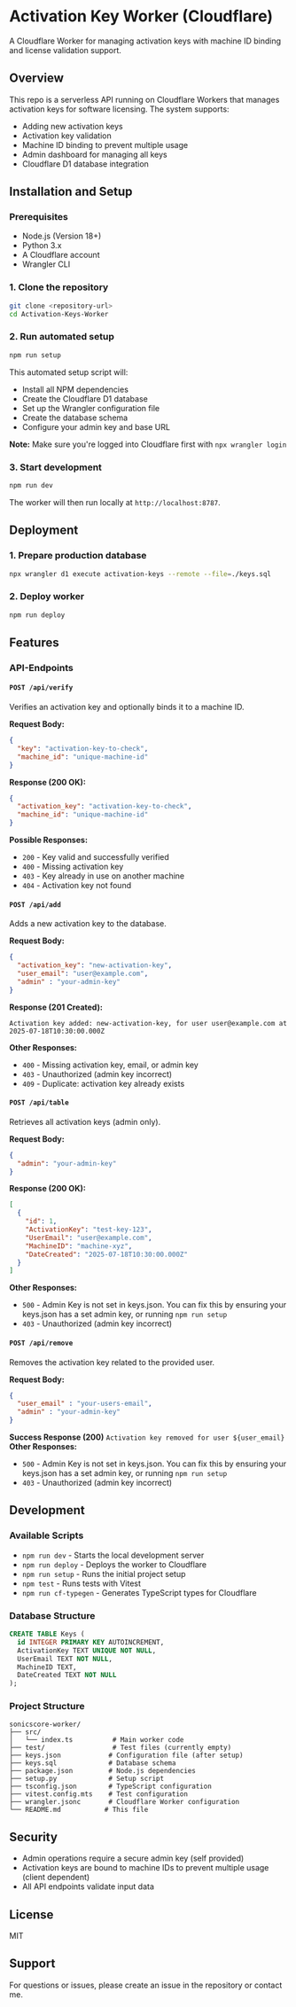 # Activation Key Worker (Cloudflare)

A Cloudflare Worker for managing activation keys with machine ID binding and license validation support.

## Overview

This repo is a serverless API running on Cloudflare Workers that manages activation keys for software licensing. The system supports:

- Adding new activation keys
- Activation key validation
- Machine ID binding to prevent multiple usage
- Admin dashboard for managing all keys
- Cloudflare D1 database integration


## Installation and Setup

### Prerequisites

- Node.js (Version 18+)
- Python 3.x
- A Cloudflare account
- Wrangler CLI

### 1. Clone the repository

```bash
git clone <repository-url>
cd Activation-Keys-Worker
```

### 2. Run automated setup

```bash
npm run setup
```

This automated setup script will:
- Install all NPM dependencies
- Create the Cloudflare D1 database
- Set up the Wrangler configuration file
- Create the database schema
- Configure your admin key and base URL

**Note:** Make sure you're logged into Cloudflare first with `npx wrangler login`

### 3. Start development

```bash
npm run dev
```

The worker will then run locally at `http://localhost:8787`.

## Deployment

### 1. Prepare production database

```bash
npx wrangler d1 execute activation-keys --remote --file=./keys.sql
```

### 2. Deploy worker

```bash
npm run deploy
```


## Features

### API-Endpoints

#### `POST /api/verify`
Verifies an activation key and optionally binds it to a machine ID.

**Request Body:**
```json
{
  "key": "activation-key-to-check",
  "machine_id": "unique-machine-id"
}
```

**Response (200 OK):**
```json
{
  "activation_key": "activation-key-to-check",
  "machine_id": "unique-machine-id"
}
```

**Possible Responses:**
- `200` - Key valid and successfully verified
- `400` - Missing activation key
- `403` - Key already in use on another machine
- `404` - Activation key not found

#### `POST /api/add`
Adds a new activation key to the database.

**Request Body:**
```json
{
  "activation_key": "new-activation-key",
  "user_email": "user@example.com",
  "admin" : "your-admin-key"
}
```

**Response (201 Created):**
```
Activation key added: new-activation-key, for user user@example.com at 2025-07-18T10:30:00.000Z
```

**Other Responses:**
- `400` - Missing activation key, email, or admin key
- `403` - Unauthorized (admin key incorrect)
- `409` - Duplicate: activation key already exists

#### `POST /api/table`
Retrieves all activation keys (admin only).

**Request Body:**
```json
{
  "admin": "your-admin-key"
}
```

**Response (200 OK):**
```json
[
  {
    "id": 1,
    "ActivationKey": "test-key-123",
    "UserEmail": "user@example.com",
    "MachineID": "machine-xyz",
    "DateCreated": "2025-07-18T10:30:00.000Z"
  }
]
```

**Other Responses:**
- `500` - Admin Key is not set in keys.json. You can fix this by ensuring your keys.json has a set admin key, or running `npm run setup`
- `403` - Unauthorized (admin key incorrect)

#### `POST /api/remove`
Removes the activation key related to the provided user. 

**Request Body:**
```json
{
  "user_email" : "your-users-email",
  "admin" : "your-admin-key"
}
```
**Success Response (200)**
`Activation key removed for user ${user_email}`
**Other Responses:**
- `500` - Admin Key is not set in keys.json. You can fix this by ensuring your keys.json has a set admin key, or running `npm run setup`
- `403` - Unauthorized (admin key incorrect)

## Development

### Available Scripts

- `npm run dev` - Starts the local development server
- `npm run deploy` - Deploys the worker to Cloudflare
- `npm run setup` - Runs the initial project setup
- `npm test` - Runs tests with Vitest
- `npm run cf-typegen` - Generates TypeScript types for Cloudflare

### Database Structure

```sql
CREATE TABLE Keys (
  id INTEGER PRIMARY KEY AUTOINCREMENT,
  ActivationKey TEXT UNIQUE NOT NULL,
  UserEmail TEXT NOT NULL,
  MachineID TEXT,
  DateCreated TEXT NOT NULL
);
```

### Project Structure

```
sonicscore-worker/
├── src/
│   └── index.ts          # Main worker code
├── test/                 # Test files (currently empty)
├── keys.json            # Configuration file (after setup)
├── keys.sql             # Database schema
├── package.json         # Node.js dependencies
├── setup.py             # Setup script
├── tsconfig.json        # TypeScript configuration
├── vitest.config.mts    # Test configuration
├── wrangler.jsonc       # Cloudflare Worker configuration
└── README.md           # This file
```

## Security

- Admin operations require a secure admin key (self provided)
- Activation keys are bound to machine IDs to prevent multiple usage (client dependent)
- All API endpoints validate input data

## License

MIT

## Support

For questions or issues, please create an issue in the repository or contact me. 
